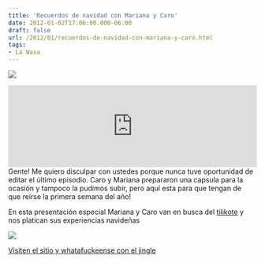 ```yaml
---
title: 'Recuerdos de navidad con Mariana y Caro'
date: 2012-01-02T17:06:00.000-06:00
draft: false
url: /2012/01/recuerdos-de-navidad-con-mariana-y-caro.html
tags: 
- La Wasa
---
```


[![](http://imgs.xkcd.com/comics/christmas_back_home.png)](http://xkcd.com/361/)

  
<iframe frameborder="no" height="166" scrolling="no" src="https://w.soundcloud.com/player/?url=http%3A%2F%2Fapi.soundcloud.com%2Ftracks%2F85064115" width="100%"></iframe>Gente! Me quiero disculpar con ustedes porque nunca tuve oportunidad de editar el último episodio. Caro y Mariana prepararon una capsula para la ocasión y tampoco la pudimos subir, pero aquí esta para que tengan de que reírse la primera semana del año!  
  
En esta presentación especial Mariana y Caro van en busca del [tilikote](http://www.la-wasa.com/2011/09/la-wasa-3x025-la-wasa-en-vacaciones.html) y nos platican sus experiencias navideñas  

[![](http://1.bp.blogspot.com/-iCqQBU0i6uU/UVNc7Mg7kwI/AAAAAAAAHKg/7aocz8wv1i8/s400/Screen+Shot+2013-03-27+at+14.53.39.png)](http://1.bp.blogspot.com/-iCqQBU0i6uU/UVNc7Mg7kwI/AAAAAAAAHKg/7aocz8wv1i8/s1600/Screen+Shot+2013-03-27+at+14.53.39.png)

[Visiten el sitio y whatafuckeense con el jingle](http://www.zumbapica.com/home.htm)